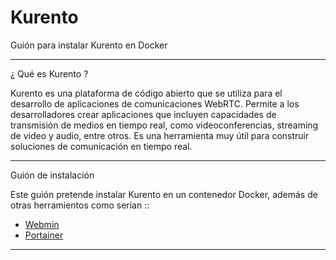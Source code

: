 # Kurento
 Guión para instalar Kurento en Docker
 <hr>

¿ Qué es Kurento ?

Kurento es una plataforma de código abierto que se utiliza para el desarrollo de aplicaciones de comunicaciones WebRTC. Permite a los desarrolladores crear aplicaciones que incluyen capacidades de transmisión de medios en tiempo real, como videoconferencias, streaming de video y audio, entre otros. Es una herramienta muy útil para construir soluciones de comunicación en tiempo real.
<hr>

Guión de instalación

Este guión pretende instalar Kurento en un contenedor Docker, además de otras herramientos como serían ::

* <a href="https://webmin.com/" target _blank>Webmin</a>
* <a href="https://www.portainer.io/" target _blank>Portainer</a>

<hr>